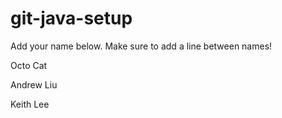 # git-java-setup

Add your name below. Make sure to add a line between names!

Octo Cat

Andrew Liu

Keith Lee
